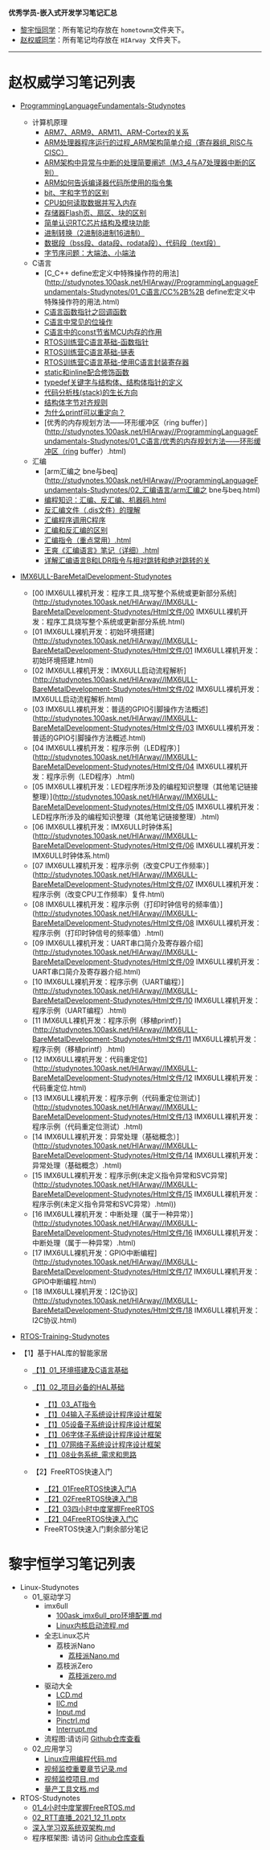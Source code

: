 **优秀学员-嵌入式开发学习笔记汇总**
- [黎宇恒同学](hometownm/README.md)：所有笔记均存放在 `hometownm`文件夹下。
- [赵权威同学](HIArway/README.md)：所有笔记均存放在 `HIArway `文件夹下。
----
# 赵权威学习笔记列表
* [ProgrammingLanguageFundamentals-Studynotes](https://github.com/100askTeam/StudyNotes/tree/main/HIArway/ProgrammingLanguageFundamentals-Studynotes)
  * 计算机原理
    * [ARM7、ARM9、ARM11、ARM-Cortex的关系](http://studynotes.100ask.net/HIArway//ProgrammingLanguageFundamentals-Studynotes/00_计算机原理/ARM7、ARM9、ARM11、ARM-Cortex的关系.html)
    * [ARM处理器程序运行的过程_ARM架构简单介绍（寄存器组_RISC与CISC）](http://studynotes.100ask.net/HIArway//ProgrammingLanguageFundamentals-Studynotes/00_计算机原理/ARM处理器程序运行的过程ARM架构简单介绍（寄存器组RISC与CISC）.html)
    * [ARM架构中异常与中断的处理简要阐述（M3_4与A7处理器中断的区别）](http://studynotes.100ask.net/HIArway//ProgrammingLanguageFundamentals-Studynotes/00_计算机原理/ARM架构中异常与中断的处理简要阐述（M34与A7处理器中断的区别）.html)
    * [ARM如何告诉编译器代码所使用的指令集](http://studynotes.100ask.net/HIArway//ProgrammingLanguageFundamentals-Studynotes/00_计算机原理/ARM如何告诉编译器代码所使用的指令集.html)
    * [bit、字和字节的区别](http://studynotes.100ask.net/HIArway//ProgrammingLanguageFundamentals-Studynotes/00_计算机原理/bit、字和字节的区别.html)
    * [CPU如何读取数据并写入内存](http://studynotes.100ask.net/HIArway//ProgrammingLanguageFundamentals-Studynotes/00_计算机原理/CPU如何读取数据并写入内存.html)
    * [存储器Flash页、扇区、块的区别](http://studynotes.100ask.net/HIArway//ProgrammingLanguageFundamentals-Studynotes/00_计算机原理/存储器Flash页、扇区、块的区别.html)
    * [简单认识RTC芯片结构及模块功能](http://studynotes.100ask.net/HIArway//ProgrammingLanguageFundamentals-Studynotes/00_计算机原理/简单认识RTC芯片结构及模块功能.html)
    * [进制转换（2进制8进制16进制）](http://studynotes.100ask.net/HIArway//ProgrammingLanguageFundamentals-Studynotes/00_计算机原理/进制转换（2进制8进制16进制）.html)
    * [数据段（bss段、data段、rodata段）、代码段（text段）](http://studynotes.100ask.net/HIArway//ProgrammingLanguageFundamentals-Studynotes/00_计算机原理/数据段（bss段、data段、rodata段）、代码段（text段）、堆（heap）、栈（.html)
    * [字节序问题：大端法、小端法](http://studynotes.100ask.net/HIArway//ProgrammingLanguageFundamentals-Studynotes/00_计算机原理/字节序问题：大端法、小端法.html)
  * C语言
    * [C_C++ define宏定义中特殊操作符的用法](http://studynotes.100ask.net/HIArway//ProgrammingLanguageFundamentals-Studynotes/01_C语言/CC%2B%2B define宏定义中特殊操作符的用法.html)
    * [C语言函数指针之回调函数](http://studynotes.100ask.net/HIArway//ProgrammingLanguageFundamentals-Studynotes/01_C语言/C语言函数指针之回调函数.html)
    * [C语言中常见的位操作](http://studynotes.100ask.net/HIArway//ProgrammingLanguageFundamentals-Studynotes/01_C语言/C语言中常见的位操作.html)
    * [C语言中的const节省MCU内存的作用](http://studynotes.100ask.net/HIArway//ProgrammingLanguageFundamentals-Studynotes/01_C语言/C语言中的const节省MCU内存的作用.html)
    * [RTOS训练营C语言基础-函数指针](http://studynotes.100ask.net/HIArway//ProgrammingLanguageFundamentals-Studynotes/01_C语言/RTOS训练营C语言基础-函数指针.html)
    * [RTOS训练营C语言基础-链表](http://studynotes.100ask.net/HIArway//ProgrammingLanguageFundamentals-Studynotes/01_C语言/RTOS训练营C语言基础-链表.html)
    * [RTOS训练营C语言基础-使用C语言封装寄存器](http://studynotes.100ask.net/HIArway//ProgrammingLanguageFundamentals-Studynotes/01_C语言/RTOS训练营C语言基础-使用C语言封装寄存器.html)
    * [static和inline配合修饰函数](http://studynotes.100ask.net/HIArway//ProgrammingLanguageFundamentals-Studynotes/01_C语言/static和inline配合修饰函数.html)
    * [typedef关键字与结构体、结构体指针的定义](http://studynotes.100ask.net/HIArway//ProgrammingLanguageFundamentals-Studynotes/01_C语言/typedef关键字与结构体、结构体指针的定义.html)
    * [代码分析栈(stack)的生长方向](http://studynotes.100ask.net/HIArway//ProgrammingLanguageFundamentals-Studynotes/01_C语言/代码分析栈(stack)的生长方向.html)
    * [结构体字节对齐规则](http://studynotes.100ask.net/HIArway//ProgrammingLanguageFundamentals-Studynotes/01_C语言/结构体字节对齐规则.html)
    * [为什么printf可以重定向？](http://studynotes.100ask.net/HIArway//ProgrammingLanguageFundamentals-Studynotes/01_C语言/为什么printf可以重定向？.html)
    * [优秀的内存规划方法——环形缓冲区（ring buffer）](http://studynotes.100ask.net/HIArway//ProgrammingLanguageFundamentals-Studynotes/01_C语言/优秀的内存规划方法——环形缓冲区（ring buffer）.html)
  * 汇编
    * [arm汇编之 bne与beq](http://studynotes.100ask.net/HIArway//ProgrammingLanguageFundamentals-Studynotes/02_汇编语言/arm汇编之 bne与beq.html)
    * [编程知识：汇编、反汇编、机器码.html](http://studynotes.100ask.net/HIArway//ProgrammingLanguageFundamentals-Studynotes/02_汇编语言/编程知识：汇编、反汇编、机器码.html)
    * [反汇编文件（.dis文件）的理解](http://studynotes.100ask.net/HIArway//ProgrammingLanguageFundamentals-Studynotes/02_汇编语言/反汇编文件（.dis文件）的理解.html)
    * [汇编程序调用C程序](http://studynotes.100ask.net/HIArway//ProgrammingLanguageFundamentals-Studynotes/02_汇编语言/汇编程序调用C程序.html)
    * [汇编和反汇编的区别](http://studynotes.100ask.net/HIArway//ProgrammingLanguageFundamentals-Studynotes/02_汇编语言/汇编和反汇编的区别.html)
    * [汇编指令（重点常用）.html](http://studynotes.100ask.net/HIArway//ProgrammingLanguageFundamentals-Studynotes/02_汇编语言/汇编指令（重点常用）.html)
    * [王爽《汇编语言》笔记（详细）.html](http://studynotes.100ask.net/HIArway//ProgrammingLanguageFundamentals-Studynotes/02_汇编语言/王爽《汇编语言》笔记（详细）.html)
    * [详解汇编语言B和LDR指令与相对跳转和绝对跳转的关](http://studynotes.100ask.net/HIArway//ProgrammingLanguageFundamentals-Studynotes/02_汇编语言/详解汇编语言B和LDR指令与相对跳转和绝对跳转的关系.html)
* [IMX6ULL-BareMetalDevelopment-Studynotes](https://github.com/100askTeam/StudyNotes/tree/main/HIArway/IMX6ULL-BareMetalDevelopment-Studynotes/Html文件)
  * [00 IMX6ULL裸机开发：程序工具_烧写整个系统或更新部分系统](http://studynotes.100ask.net/HIArway//IMX6ULL-BareMetalDevelopment-Studynotes/Html文件/00 IMX6ULL裸机开发：程序工具烧写整个系统或更新部分系统.html)
  * [01 IMX6ULL裸机开发：初始环境搭建](http://studynotes.100ask.net/HIArway//IMX6ULL-BareMetalDevelopment-Studynotes/Html文件/01 IMX6ULL裸机开发：初始环境搭建.html)
  * [02 IMX6ULL裸机开发：IMX6ULL启动流程解析](http://studynotes.100ask.net/HIArway//IMX6ULL-BareMetalDevelopment-Studynotes/Html文件/02 IMX6ULL裸机开发：IMX6ULL启动流程解析.html)
  * [03 IMX6ULL裸机开发：普适的GPIO引脚操作方法概述](http://studynotes.100ask.net/HIArway//IMX6ULL-BareMetalDevelopment-Studynotes/Html文件/03 IMX6ULL裸机开发：普适的GPIO引脚操作方法概述.html)
  * [04 IMX6ULL裸机开发：程序示例（LED程序）](http://studynotes.100ask.net/HIArway//IMX6ULL-BareMetalDevelopment-Studynotes/Html文件/04 IMX6ULL裸机开发：程序示例（LED程序）.html)
  * [05 IMX6ULL裸机开发：LED程序所涉及的编程知识整理（其他笔记链接整理）](http://studynotes.100ask.net/HIArway//IMX6ULL-BareMetalDevelopment-Studynotes/Html文件/05 IMX6ULL裸机开发：LED程序所涉及的编程知识整理（其他笔记链接整理）.html)
  * [06 IMX6ULL裸机开发：IMX6ULL时钟体系](http://studynotes.100ask.net/HIArway//IMX6ULL-BareMetalDevelopment-Studynotes/Html文件/06 IMX6ULL裸机开发：IMX6ULL时钟体系.html)
  * [07 IMX6ULL裸机开发：程序示例（改变CPU工作频率）](http://studynotes.100ask.net/HIArway//IMX6ULL-BareMetalDevelopment-Studynotes/Html文件/07 IMX6ULL裸机开发：程序示例（改变CPU工作频率）复件.html)
  * [08 IMX6ULL裸机开发：程序示例（打印时钟信号的频率值）](http://studynotes.100ask.net/HIArway//IMX6ULL-BareMetalDevelopment-Studynotes/Html文件/08 IMX6ULL裸机开发：程序示例（打印时钟信号的频率值）.html)
  * [09 IMX6ULL裸机开发：UART串口简介及寄存器介绍](http://studynotes.100ask.net/HIArway//IMX6ULL-BareMetalDevelopment-Studynotes/Html文件/09 IMX6ULL裸机开发：UART串口简介及寄存器介绍.html)
  * [10 IMX6ULL裸机开发：程序示例（UART编程）](http://studynotes.100ask.net/HIArway//IMX6ULL-BareMetalDevelopment-Studynotes/Html文件/10 IMX6ULL裸机开发：程序示例（UART编程）.html)
  * [11 IMX6ULL裸机开发：程序示例（移植printf）](http://studynotes.100ask.net/HIArway//IMX6ULL-BareMetalDevelopment-Studynotes/Html文件/11 IMX6ULL裸机开发：程序示例（移植printf）.html)
  * [12 IMX6ULL裸机开发：代码重定位](http://studynotes.100ask.net/HIArway//IMX6ULL-BareMetalDevelopment-Studynotes/Html文件/12 IMX6ULL裸机开发：代码重定位.html)
  * [13 IMX6ULL裸机开发：程序示例（代码重定位测试）](http://studynotes.100ask.net/HIArway//IMX6ULL-BareMetalDevelopment-Studynotes/Html文件/13 IMX6ULL裸机开发：程序示例（代码重定位测试）.html)
  * [14 IMX6ULL裸机开发：异常处理（基础概念）](http://studynotes.100ask.net/HIArway//IMX6ULL-BareMetalDevelopment-Studynotes/Html文件/14 IMX6ULL裸机开发：异常处理（基础概念）.html)
  * [15 IMX6ULL裸机开发：程序示例(未定义指令异常和SVC异常](http://studynotes.100ask.net/HIArway//IMX6ULL-BareMetalDevelopment-Studynotes/Html文件/15 IMX6ULL裸机开发：程序示例(未定义指令异常和SVC异常）.html))
  * [16 IMX6ULL裸机开发：中断处理（属于一种异常）](http://studynotes.100ask.net/HIArway//IMX6ULL-BareMetalDevelopment-Studynotes/Html文件/16 IMX6ULL裸机开发：中断处理（属于一种异常）.html)
  * [17 IMX6ULL裸机开发：GPIO中断编程](http://studynotes.100ask.net/HIArway//IMX6ULL-BareMetalDevelopment-Studynotes/Html文件/17 IMX6ULL裸机开发：GPIO中断编程.html)
  * [18 IMX6ULL裸机开发：I2C协议](http://studynotes.100ask.net/HIArway//IMX6ULL-BareMetalDevelopment-Studynotes/Html文件/18 IMX6ULL裸机开发：I2C协议.html)

* [RTOS-Training-Studynotes](https://github.com/100askTeam/StudyNotes/tree/main/HIArway/RTOS-Training-Studynotes)
* 【1】基于HAL库的智能家居
    * [【1】01_环境搭建及C语言基础](http://studynotes.100ask.net/HIArway//RTOS-Training-Studynotes/01_基于HAL库的智能家居/[1]01_环境搭建及C语言基础.html)
    
  * [【1】02_项目必备的HAL基础](http://studynotes.100ask.net/HIArway//RTOS-Training-Studynotes/01_基于HAL库的智能家居/【1】02_项目必备的HAL基础.html)
    * [【1】03_AT指令](http://studynotes.100ask.net/HIArway//RTOS-Training-Studynotes/01_基于HAL库的智能家居/[1]03_AT指令.html)
    * [【1】04输入子系统设计程序设计框架](http://studynotes.100ask.net/HIArway//RTOS-Training-Studynotes/01_基于HAL库的智能家居/[1]04输入子系统设计程序设计框架.html)
    * [【1】05设备子系统设计程序设计框架](http://studynotes.100ask.net/HIArway//RTOS-Training-Studynotes/01_基于HAL库的智能家居/【1】05设备子系统设计程序设计框架.html)
    * [【1】06字体子系统设计程序设计框架](http://studynotes.100ask.net/HIArway//RTOS-Training-Studynotes/01_基于HAL库的智能家居/【1】06字体子系统设计程序设计框架.html)
    * [【1】07网络子系统设计程序设计框架](http://studynotes.100ask.net/HIArway//RTOS-Training-Studynotes/01_基于HAL库的智能家居/【1】07网络子系统设计程序设计框架.html)
    * [【1】08业务系统_需求和思路](http://studynotes.100ask.net/HIArway//RTOS-Training-Studynotes/01_基于HAL库的智能家居/【1】08业务系统_需求和思路.html)
  * 【2】FreeRTOS快速入门
    * [【2】01FreeRTOS快速入门A](http://studynotes.100ask.net/HIArway//RTOS-Training-Studynotes/02_01FreeRTOS快速入门/【2】01FreeRTOS快速入门A.html)
    * [【2】02FreeRTOS快速入门B](http://studynotes.100ask.net/HIArway//RTOS-Training-Studynotes/02_01FreeRTOS快速入门/【2】02FreeRTOS快速入门B.html)
    * [【2】03四小时中度掌握FreeRTOS](http://studynotes.100ask.net/HIArway//RTOS-Training-Studynotes/02_01FreeRTOS快速入门/【2】03四小时中度掌握FreeRTOS.html)
    * [【2】04FreeRTOS快速入门C](http://studynotes.100ask.net/HIArway//RTOS-Training-Studynotes/02_01FreeRTOS快速入门/[2]04FreeRTOS快速入门C.html)
    * FreeRTOS快速入门剩余部分笔记


# 黎宇恒学习笔记列表
- Linux-Studynotes
  - 01_驱动学习
    - imx6ull
      - [100ask_imx6ull_pro环境配置.md](hometownm/Linux-Studynotes/01_驱动学习/imx6ull/100ask_imx6ull_pro环境配置.md)
      - [Linux内核启动流程.md](hometownm/Linux-Studynotes/01_驱动学习/imx6ull/Linux内核启动流程.md)
    - 全志Linux芯片
      - 荔枝派Nano
        - [荔枝派Nano.md](hometownm/Linux-Studynotes/01_驱动学习/全志Linux芯片/荔枝派Nano/荔枝派Nano.md)
      - 荔枝派Zero
        - [荔枝派zero.md](hometownm/Linux-Studynotes/01_驱动学习/全志Linux芯片/荔枝派Zero/荔枝派zero.md)
    - 驱动大全
      - [LCD.md](hometownm/Linux-Studynotes/01_驱动学习/驱动大全/03_LCD.md)
      - [IIC.md](hometownm/Linux-Studynotes/01_驱动学习/驱动大全/04_IIC.md)
      - [Input.md](hometownm/Linux-Studynotes/01_驱动学习/驱动大全/05_Input.md)
      - [Pinctrl.md](hometownm/Linux-Studynotes/01_驱动学习/驱动大全/06_Pinctrl.md)
      - [Interrupt.md](hometownm/Linux-Studynotes/01_驱动学习/驱动大全/08_Interrupt.md)	  
    - 流程图:请访问 [Github仓库查看](https://github.com/100askTeam/StudyNotes/tree/main/hometownm/Linux-Studynotes/01_%E9%A9%B1%E5%8A%A8%E5%AD%A6%E4%B9%A0/%E6%B5%81%E7%A8%8B%E5%9B%BE)
  - 02_应用学习
    - [Linux应用编程代码.md](hometownm/Linux-Studynotes/02_应用学习/Linux应用编程代码.md)
    - [视频监控重要章节记录.md](hometownm/Linux-Studynotes/02_应用学习/视频监控重要章节记录.md)
    - [视频监控项目.md](hometownm/Linux-Studynotes/02_应用学习/视频监控项目.md)
    - [量产工具文档.md](hometownm/Linux-Studynotes/02_应用学习/量产工具文档.md)
- RTOS-Studynotes
  - [01_4小时中度掌握FreeRTOS.md](hometownm/RTOS-Studynotes/01_4小时中度掌握FreeRTOS.md)
  - [02_RTT直播_2021_12_11.pptx](hometownm/RTOS-Studynotes/02_RTT直播_2021_12_11.pptx)
  - [深入学习双系统双架构.md](hometownm/RTOS-Studynotes/03_深入学习双系统双架构.md)
  - 程序框架图: 请访问 [Github仓库查看](https://github.com/100askTeam/StudyNotes/tree/main/hometownm/RTOS-Studynotes/%E7%A8%8B%E5%BA%8F%E6%A1%86%E6%9E%B6%E5%9B%BE)
